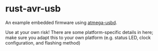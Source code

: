 # rust-avr-usb

An example embedded firmware using [atmega-usbd](https://github.com/agausmann/atmega-usbd).

Use at your own risk! There are some platform-specific details in here; make
sure you adapt this to your own platform (e.g. status LED, clock configuration,
and flashing method)